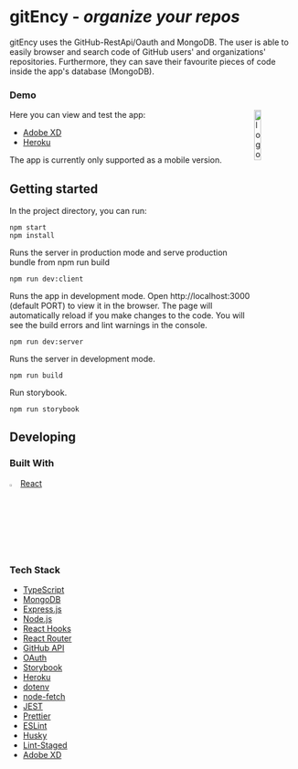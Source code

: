 # gitEncy - _organize your repos_

gitEncy uses the GitHub-RestApi/Oauth and MongoDB. The user is able to easily browser and search code of GitHub users' and organizations' repositories. Furthermore, they can save their favourite pieces of code inside the app's database (MongoDB).

### Demo

<img width="15%" align="right" alt="logo" src="https://user-images.githubusercontent.com/81613530/124282707-6d6fb680-db4b-11eb-8a51-574e2809ab9f.png"
 />
Here you can view and test the app:

- [Adobe XD](https://xd.adobe.com/view/bcda805d-43b9-4eaa-b9db-efe404b72102-e989/)
- [Heroku](https://gitency.herokuapp.com/)

The app is currently only supported as a mobile version.

## Getting started

In the project directory, you can run:

```shell
npm start
npm install
```

Runs the server in production mode and serve production bundle from npm run build

```shell
npm run dev:client
```

Runs the app in development mode. Open http://localhost:3000 (default PORT) to view it in the browser.
The page will automatically reload if you make changes to the code. You will see the build errors and lint warnings in the console.

```shell
npm run dev:server
```

Runs the server in development mode.

```shell
npm run build
```

Run storybook.

```shell
npm run storybook
```

## Developing

### Built With

<img width="3%" alt="logo" src="https://user-images.githubusercontent.com/81613530/124288016-fb9a6b80-db50-11eb-894b-46220c096ee8.png"
 /> [React](https://reactjs.org/)

### Tech Stack

- [TypeScript](https://www.typescriptlang.org/)
- [MongoDB](https://www.mongodb.com/)
- [Express.js](http://expressjs.com/)
- [Node.js](https://nodejs.org)
- [React Hooks](https://reactjs.org/docs/hooks-intro.html)
- [React Router](https://reactrouter.com/)
- [GitHub API](https://docs.github.com/en/rest)
- [OAuth](https://oauth.net/)
- [Storybook](https://storybook.js.org/)
- [Heroku](https://www.heroku.com)
- [dotenv](https://github.com/motdotla/dotenv)
- [node-fetch](https://github.com/node-fetch/node-fetch)
- [JEST](https://jestjs.io/)
- [Prettier](https://prettier.io/)
- [ESLint](https://eslint.org/)
- [Husky](https://github.com/typicode/husky)
- [Lint-Staged](https://github.com/okonet/lint-staged)
- [Adobe XD](https://www.adobe.com/products/xd.html)

